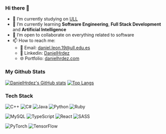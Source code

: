 ### Hi there 👋

- 🔭 I’m currently studying on [ULL](https://www.ull.es/)
- 🌱 I’m currently learning **Software Engineering**, **Full Stack Development** and **Artificial Intelligence**
- 👯 I’m open to collaborate on everything related to software
- 📫 How to reach me:
  - 📧 Email: daniel.leon.19@ull.edu.es
  - 👔 Linkedin: [DanielHrdez](https://www.linkedin.com/in/daniel-hernandez-de-leon/)
  - 🌐 Portfolio: [danielhrdez.com](danielhrdez.com)

### My Github Stats
[![DanielHrdez's GitHub stats](https://github-readme-stats.vercel.app/api?username=DanielHrdez&count_private=true&show_icons=true&theme=dark&hide_border=true)](https://github.com/DanielHrdez)
[![Top Langs](https://github-readme-stats.vercel.app/api/top-langs/?username=DanielHrdez&theme=dark&layout=compact&hide_border=true&langs_count=8)](https://github.com/DanielHrdez)

### Tech Stack
![C++](https://img.shields.io/badge/c++-%2300599C.svg?style=for-the-badge&logo=c%2B%2B&logoColor=white)
![C#](https://img.shields.io/badge/c%23-%23239120.svg?style=for-the-badge&logo=c-sharp&logoColor=white)
![Java](https://img.shields.io/badge/java-%23ED8B00.svg?style=for-the-badge&logo=java&logoColor=white)
![Python](https://img.shields.io/badge/python-3670A0?style=for-the-badge&logo=python&logoColor=ffdd54)
![Ruby](https://img.shields.io/badge/ruby-%23CC342D.svg?style=for-the-badge&logo=ruby&logoColor=white)

![MySQL](https://img.shields.io/badge/mysql-%2300f.svg?style=for-the-badge&logo=mysql&logoColor=white)
![TypeScript](https://img.shields.io/badge/typescript-%23007ACC.svg?style=for-the-badge&logo=typescript&logoColor=white)
![React](https://img.shields.io/badge/react-%2320232a.svg?style=for-the-badge&logo=react&logoColor=%2361DAFB)
![SASS](https://img.shields.io/badge/SASS-hotpink.svg?style=for-the-badge&logo=SASS&logoColor=white)

![PyTorch](https://img.shields.io/badge/PyTorch-%23EE4C2C.svg?style=for-the-badge&logo=PyTorch&logoColor=white)
![TensorFlow](https://img.shields.io/badge/TensorFlow-%23FF6F00.svg?style=for-the-badge&logo=TensorFlow&logoColor=white)
